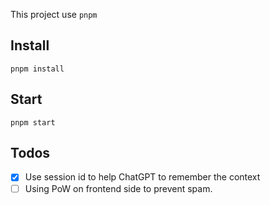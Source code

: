 This project use `pnpm`

## Install

```
pnpm install
```

## Start

```
pnpm start
```

## Todos

- [x] Use session id to help ChatGPT to remember the context
- [ ] Using PoW on frontend side to prevent spam.